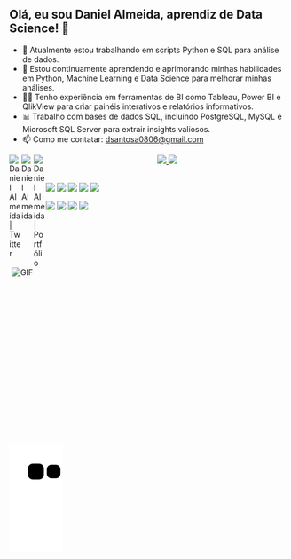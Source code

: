 ## Olá, eu sou Daniel Almeida, aprendiz de Data Science! 👋

- 🔭 Atualmente estou trabalhando em scripts Python e SQL para análise de dados.
- 🌱 Estou continuamente aprendendo e aprimorando minhas habilidades em Python, Machine Learning e Data Science para melhorar minhas análises.
- 👨‍💼 Tenho experiência em ferramentas de BI como Tableau, Power BI e QlikView para criar painéis interativos e relatórios informativos.
- 📊 Trabalho com bases de dados SQL, incluindo PostgreSQL, MySQL e Microsoft SQL Server para extrair insights valiosos.
- 📫 Como me contatar: dsantosa0806@gmail.com

<a href="https://twitter.com/Dani_Almeiida">
  <img align="left" alt="Daniel Almeida | Twitter" width="22px" src="https://www.svgrepo.com/show/475689/twitter-color.svg" />
</a>
<a href="https://www.linkedin.com/in/daniel-almeida-b87887211/">
  <img align="left" alt="Daniel Almeida" width="22px" src="https://www.svgrepo.com/show/452051/linkedin.svg" />
</a>
<a href="https://sites.google.com/view/daniel-almeida/home">
  <img align="left" alt="Daniel Almeida | Portfólio" width="22px" src="https://www.svgrepo.com/show/267862/portfolio.svg" />
</a>

<img align="right" alt="GIF" src="https://github.com/abhisheknaiidu/abhisheknaiidu/blob/master/code.gif?raw=true" width="500" height="320" />

<div align="center">  
  <a href="https://github.com/dsantosa0806">
    <img src="https://github-readme-stats.vercel.app/api?username=dsantosa0806&show_icons=true&include_all_commits=true&line_height=20&hide_border=true&theme=graywhite"/>
    <img src="https://github-readme-stats.vercel.app/api/top-langs/?username=dsantosa0806&layout=compact&theme=graywhite&hide_border=true" />
  </a>
</div>

<div style="display: inline_block"><br> 

  <a href="" target="_blank"><img src="https://img.shields.io/badge/Python-14354C?style=for-the-badge&logo=python&logoColor=white" target="_blank"></a>
  <a href="" target="_blank"><img src="https://img.shields.io/badge/PostgreSQL-316192?style=for-the-badge&logo=postgresql&logoColor=white" target="_blank"></a>
  <a href="" target="_blank"><img src="https://img.shields.io/badge/MySQL-00000F?style=for-the-badge&logo=mysql&logoColor=white" target="_blank"></a>
  <a href="" target="_blank"><img src="https://img.shields.io/badge/Microsoft_SQL_Server-CC2927?style=for-the-badge&logo=microsoft-sql-server&logoColor=white" target="_blank"></a>
  <a href="" target="_blank"><img src="https://img.shields.io/badge/Microsoft_Excel-217346?style=for-the-badge&logo=microsoft-excel&logoColor=white" target="_blank"></a>

</div>
   
<div> 

  <a href="" target="_blank"><img src="https://img.shields.io/badge/Discord-7289DA?style=for-the-badge&logo=discord&logoColor=white" target="_blank"></a> 
  <a href="mailto:dsantosa0806@gmail.com"><img src="https://img.shields.io/badge/Gmail-D14836?style=for-the-badge&logo=gmail&logoColor=white" target="_blank"></a>
  <a href="" target="_blank"><img src="https://img.shields.io/badge/-LinkedIn-%230077B5?style=for-the-badge&logo=linkedin&logoColor=white" target="_blank"></a>
  <a href="" target="_blank"><img src="https://img.shields.io/badge/Twitter-1DA1F2?style=for-the-badge&logo=twitter&logoColor=white" target="_blank"></a>
</div>
 
<div> 

  ![Snake animation](https://github.com/rafaballerini/rafaballerini/blob/output/github-contribution-grid-snake.svg) 
  
</div>
